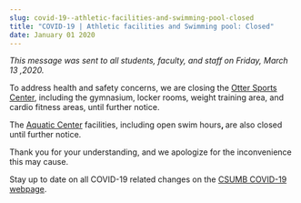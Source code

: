 ```yaml
---
slug: covid-19--athletic-facilities-and-swimming-pool-closed
title: "COVID-19 | Athletic facilities and Swimming pool: Closed"
date: January 01 2020
---
```


 
<p>
  <i
    >This message was sent to all students, faculty, and staff on Friday, March
    13 ,2020.</i
  >
</p>
<p>
  To address health and safety concerns, we are closing the
  <a
    href="https://csumb.edu/recreationalfacilities/otter-sports-center"
    target="_blank"
    >Otter Sports Center</a
  >, including the gymnasium, locker rooms, weight training area, and cardio
  fitness areas, until further notice.
</p>
<p>
  The
  <a
    href="https://csumb.edu/recreationalfacilities/aquatics-center"
    target="_blank"
    >Aquatic Center</a
  >
  facilities, including open swim hours<strong>, </strong>are also closed until
  further notice.
</p>
<p>
  Thank you for your understanding, and we apologize for the inconvenience this
  may cause.
</p>
<p>
  Stay up to date on all COVID-19 related changes on the
  <a href="https://csumb.edu/health/coronavirus-information"
    >CSUMB COVID-19 webpage</a
  >.
</p>
 
